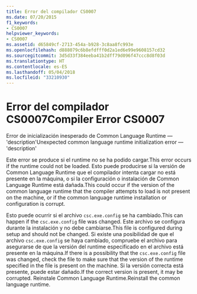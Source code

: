 ```yaml
---
title: Error del compilador CS0007
ms.date: 07/20/2015
f1_keywords:
- CS0007
helpviewer_keywords:
- CS0007
ms.assetid: d65849cf-2713-454a-b928-3c8aa8fc993e
ms.openlocfilehash: d888079c6b8efdfff0d2a1ed6e99e9608157cd32
ms.sourcegitcommit: 3d5d33f384eeba41b2dff79d096f47ccc8d8f03d
ms.translationtype: HT
ms.contentlocale: es-ES
ms.lasthandoff: 05/04/2018
ms.locfileid: "33210930"
---
```

# <a name="compiler-error-cs0007"></a><span data-ttu-id="9c0d8-102">Error del compilador CS0007</span><span class="sxs-lookup"><span data-stu-id="9c0d8-102">Compiler Error CS0007</span></span>
<span data-ttu-id="9c0d8-103">Error de inicialización inesperado de Common Language Runtime — 'description'</span><span class="sxs-lookup"><span data-stu-id="9c0d8-103">Unexpected common language runtime initialization error — 'description'</span></span>  
  
 <span data-ttu-id="9c0d8-104">Este error se produce si el runtime no se ha podido cargar.</span><span class="sxs-lookup"><span data-stu-id="9c0d8-104">This error occurs if the runtime could not be loaded.</span></span> <span data-ttu-id="9c0d8-105">Esto puede producirse si la versión de Common Language Runtime que el compilador intenta cargar no está presente en la máquina, o si la configuración o instalación de Common Language Runtime está dañada.</span><span class="sxs-lookup"><span data-stu-id="9c0d8-105">This could occur if the version of the common language runtime that the compiler attempts to load is not present on the machine, or if the common language runtime installation or configuration is corrupt.</span></span>  
  
 <span data-ttu-id="9c0d8-106">Esto puede ocurrir si el archivo `csc.exe.config` se ha cambiado.</span><span class="sxs-lookup"><span data-stu-id="9c0d8-106">This can happen if the `csc.exe.config` file was changed.</span></span> <span data-ttu-id="9c0d8-107">Este archivo se configura durante la instalación y no debe cambiarse.</span><span class="sxs-lookup"><span data-stu-id="9c0d8-107">This file is configured during setup and should not be changed.</span></span> <span data-ttu-id="9c0d8-108">Si existe una posibilidad de que el archivo `csc.exe.config` se haya cambiado, compruebe el archivo para asegurarse de que la versión del runtime especificado en el archivo está presente en la máquina.</span><span class="sxs-lookup"><span data-stu-id="9c0d8-108">If there is a possibility that the `csc.exe.config` file was changed, check the file to make sure that the version of the runtime specified in the file is present on the machine.</span></span> <span data-ttu-id="9c0d8-109">Si la versión correcta está presente, puede estar dañado.</span><span class="sxs-lookup"><span data-stu-id="9c0d8-109">If the correct version is present, it may be corrupted.</span></span> <span data-ttu-id="9c0d8-110">Reinstale Common Language Runtime.</span><span class="sxs-lookup"><span data-stu-id="9c0d8-110">Reinstall the common language runtime.</span></span>
